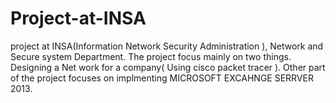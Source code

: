 # Project-at-INSA
project at INSA(Information Network Security Administration ), Network and Secure system  Department. The project focus mainly on two things. Designing a Net work for a company( Using cisco packet tracer ).
Other part of the project focuses on implmenting MICROSOFT EXCAHNGE SERRVER 2013.
